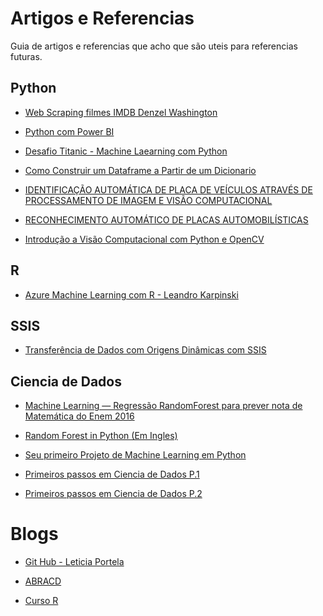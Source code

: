 # Artigos e Referencias
Guia de artigos e referencias que acho que são uteis para referencias futuras.


## Python
* [Web Scraping filmes IMDB Denzel Washington](https://www.linkedin.com/pulse/fazendo-web-scraping-com-dados-do-imdb-filmes-denzel-m-r-ribeiro/)

* [Python com Power BI](https://medium.com/@fernando.gama/integrando-e-explorando-a-linguagem-python-no-power-bi-6bd8ba0e60ed)

* [Desafio Titanic - Machine Laearning com Python](http://mundoia.com.br/tutorial/conheca-o-kaggle-e-participe-da-sua-primeira-competicao-de-machine-learning/)

* [Como Construir um Dataframe a Partir de um Dicionario](https://dicasdepython.com.br/pandas-como-construir-um-dataframe-a-partir-de-um-dicionario/)

* [IDENTIFICAÇÃO AUTOMÁTICA DE PLACA DE VEÍCULOS ATRAVÉS DE
PROCESSAMENTO DE IMAGEM E VISÃO COMPUTACIONAL](http://secitec.luzerna.ifc.edu.br/wp-content/uploads/sites/30/2018/04/Versao-Final-Artigo-para-SECITEC-2017-10-paginas.pdf)

* [RECONHECIMENTO AUTOMÁTICO DE PLACAS AUTOMOBILÍSTICAS](http://monografias.poli.ufrj.br/monografias/monopoli10023622.pdf)

* [Introdução a Visão
Computacional com
Python e OpenCV](http://professor.luzerna.ifc.edu.br/ricardo-antonello/wp-content/uploads/sites/8/2017/02/Livro-Introdu%C3%A7%C3%A3o-a-Vis%C3%A3o-Computacional-com-Python-e-OpenCV.pdf)

## R
* [Azure Machine Learning com R - Leandro Karpinski](https://www.linkedin.com/pulse/colocando-o-r-para-trabalhar-azure-machine-learning-e-karpinski/)

## SSIS

* [Transferência de Dados com Origens Dinâmicas com SSIS](https://www.youtube.com/watch?v=11YIITDywRM)

## Ciencia de Dados
* [Machine Learning — Regressão RandomForest para prever nota de Matemática do Enem 2016](https://medium.com/ensina-ai/machine-learning-randomforest-para-prever-nota-de-matem%C3%A1tica-do-enem-2016-8893b73882f4)

* [Random Forest in Python (Em Ingles)](https://towardsdatascience.com/random-forest-in-python-24d0893d51c0)

* [Seu primeiro Projeto de Machine Learning em Python](https://pessoalex.wordpress.com/2019/04/09/seu-primeiro-projeto-de-machine-learning-em-python-passo-a-passo/)

* [Primeiros passos em Ciencia de Dados P.1](https://www.linkedin.com/feed/update/urn:li:activity:6526937901106753536/)

* [Primeiros passos em Ciencia de Dados P.2](https://www.linkedin.com/feed/update/urn:li:activity:6527304767620861952/)


# Blogs

* [Git Hub - Leticia Portela](https://github.com/leportella/datascience-pizza)

* [ABRACD](https://abracd.org/)

* [Curso R](https://www.curso-r.com/)

